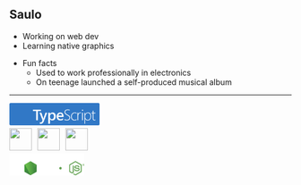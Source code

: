 ## Saulo

- Working on web dev
- Learning native graphics

* Fun facts
  - Used to work professionally in electronics
  - On teenage launched a self-produced musical album
  
<hr />

<div style="display: flex; flex-direction: column; align-items:flex-start; gap: 5px;">
  <img height="40" src="./asset/typescript.svg" />

  <div style="display: flex; align-items: center; gap: 10px;">
    <img width="40" height="40" src="https://cdn.jsdelivr.net/gh/devicons/devicon@latest/icons/vuejs/vuejs-original-wordmark.svg" />
    <img width="40" height="40" src="https://cdn.jsdelivr.net/gh/devicons/devicon@latest/icons/react/react-original-wordmark.svg" />
    <img width="40" height="40" src="https://cdn.jsdelivr.net/gh/devicons/devicon@latest/icons/svelte/svelte-original.svg" />
  </div>

  <img height="40" src="./asset/nodejs.svg" />
</p>
